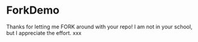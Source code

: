 # ForkDemo
Thanks for letting me FORK around with your repo!  I am not in your school, but I appreciate the effort. 
xxx
